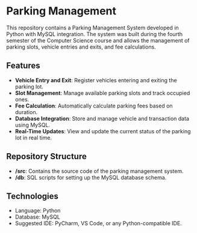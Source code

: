 # Parking Management
This repository contains a Parking Management System developed in Python with MySQL integration. The system was built during the fourth semester of the Computer Science course and allows the management of parking slots, vehicle entries and exits, and fee calculations.

## Features
- **Vehicle Entry and Exit**: Register vehicles entering and exiting the parking lot.
- **Slot Management**: Manage available parking slots and track occupied ones.
- **Fee Calculation**: Automatically calculate parking fees based on duration.
- **Database Integration**: Store and manage vehicle and transaction data using MySQL.
- **Real-Time Updates**: View and update the current status of the parking lot in real time.

## Repository Structure
- **/src**: Contains the source code of the parking management system.
- **/db**: SQL scripts for setting up the MySQL database schema.


## Technologies
- Language: Python
- Database: MySQL
- Suggested IDE: PyCharm, VS Code, or any Python-compatible IDE.
